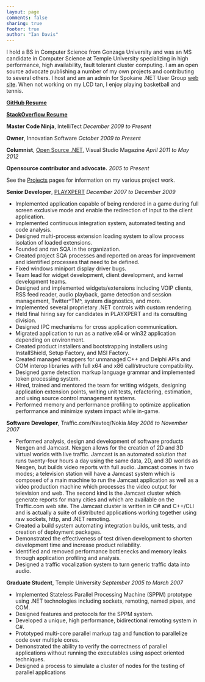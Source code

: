 ```yaml
---
layout: page
comments: false
sharing: true
footer: true
author: "Ian Davis"
---
```

I hold a BS in Computer Science from Gonzaga University and was an MS
candidate in Computer Science at Temple University specializing in high
performance, high availability, fault tolerant cluster computing. I am
an open source advocate publishing a number of my own projects and
contributing to several others. I host and am an admin for Spokane .NET
User Group [web site][]. When not working on my LCD tan, I enjoy playing
basketball and tennis.

**[GitHub Resume][]**

**[StackOverflow Resume][]**

**Master Code Ninja**,
IntelliTect *December 2009 to Present*

**Owner**,
Innovatian Software *October 2009 to Present*

**Columnist**,
[Open Source .NET][], Visual Studio Magazine *April 2011 to May 2012*

**Opensource contributor and advocate.**
*2005 to Present*

See the [Projects][] pages for information on my various project work.

**Senior Developer**, [PLAYXPERT][] *December 2007 to December 2009*

-   Implemented application capable of being rendered in a game during
    full screen exclusive mode and enable the redirection of input to
    the client application.
-   Implemented continuous integration system, automated testing and
    code analysis.
-   Designed multi-process extension loading system to allow process
    isolation of loaded extensions.
-   Founded and ran SQA in the organization.
-   Created project SQA processes and reported on areas for improvement
    and identified processes that need to be defined.
-   Fixed windows miniport display driver bugs.
-   Team lead for widget development, client development, and kernel
    development teams.
-   Designed and implemented widgets/extensions including VOIP clients,
    RSS feed reader, audio playback, game detection and session
    management, Twitter^TM^, system diagnostics, and more.
-   Implemented several proprietary .NET controls with custom rendering.
-   Held final hiring say for candidates in PLAYXPERT and its consulting
    division.
-   Designed IPC mechanisms for cross application communication.
-   Migrated application to run as a native x64 or win32 application
    depending on environment.
-   Created product installers and bootstrapping installers using
    InstallShield, Setup Factory, and MSI Factory.
-   Created managed wrappers for unmanaged C++ and Delphi APIs and COM
    interop libraries with full x64 and x86 call/structure
    compatibility.
-   Designed game detection markup language grammar and implemented
    token processing system.
-   Hired, trained and mentored the team for writing widgets, designing
    application extension points, writing unit tests, refactoring,
    estimation, and using source control management systems.
-   Performed memory and performance profiling to optimize application
    performance and minimize system impact while in-game.

**Software Developer**, Traffic.com/Navteq/Nokia *May 2006 to November
2007*

-   Performed analysis, design and development of software products
    Nexgen and Jamcast. Nexgen allows for the creation of 2D and 3D
    virtual worlds with live traffic. Jamcast is an automated solution
    that runs twenty-four hours a day using the same data, 2D, and 3D
    worlds as Nexgen, but builds video reports with full audio. Jamcast
    comes in two modes; a television station will have a Jamcast system
    which is composed of a main machine to run the Jamcast application
    as well as a video production machine which processes the video
    output for television and web. The second kind is the Jamcast
    cluster which generate reports for many cities and which are
    available on the Traffic.com web site. The Jamcast cluster is
    written in C\# and C++/CLI and is actually a suite of distributed
    applications working together using raw sockets, http, and .NET
    remoting.
-   Created a build system automating integration builds, unit tests,
    and creation of deployment packages.
-   Demonstrated the effectiveness of test driven development to shorten
    development time and increase product reliability.
-   Identified and removed performance bottlenecks and memory leaks
    through application profiling and analysis.
-   Designed a traffic vocalization system to turn generic traffic data
    into audio.

**Graduate Student**, Temple University *September 2005 to March 2007*

-   Implemented Stateless Parallel Processing Machine (SPPM) prototype
    using .NET technologies including sockets, remoting, named pipes,
    and COM.
-   Designed features and protocols for the SPPM system.
-   Developed a unique, high performance, bidirectional remoting system
    in C\#.
-   Prototyped multi-core parallel markup tag and function to
    parallelize code over multiple cores.
-   Demonstrated the ability to verify the correctness of parallel
    applications without running the executables using aspect oriented
    techniques.
-   Designed a process to simulate a cluster of nodes for the testing of
    parallel applications


  [web site]: http://sug.dotnetprogramming.com
  [GitHub Resume]: http://resume.github.com/?idavis
  [StackOverflow Resume]: http://careers.stackoverflow.com/iandavis
  [Open Source .NET]: http://visualstudiomagazine.com/Articles/List/Open-Source-NET.aspx
  [Projects]: ../open-source/
  [PLAYXPERT]: http://www.playxpert.com/

